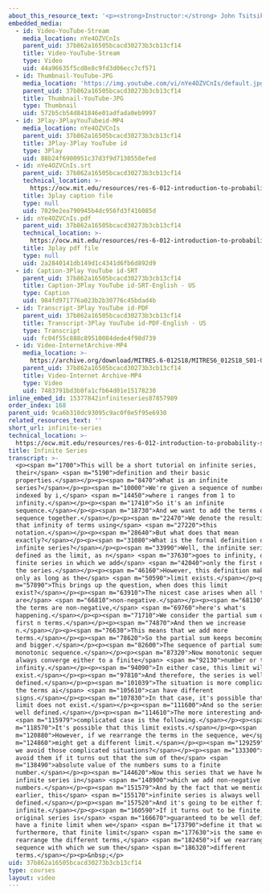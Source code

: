 ```yaml
---
about_this_resource_text: '<p><strong>Instructor:</strong> John Tsitsiklis</p>'
embedded_media:
  - id: Video-YouTube-Stream
    media_location: nYe4OZVCnIs
    parent_uid: 37b862a16505bcacd30273b3cb13cf14
    title: Video-YouTube-Stream
    type: Video
    uid: 44a96635f5cd8e8c9fd3d06ecc7cf571
  - id: Thumbnail-YouTube-JPG
    media_location: 'https://img.youtube.com/vi/nYe4OZVCnIs/default.jpg'
    parent_uid: 37b862a16505bcacd30273b3cb13cf14
    title: Thumbnail-YouTube-JPG
    type: Thumbnail
    uid: 572b5cb54d841846e01adfada0eb9997
  - id: 3Play-3PlayYouTubeid-MP4
    media_location: nYe4OZVCnIs
    parent_uid: 37b862a16505bcacd30273b3cb13cf14
    title: 3Play-3Play YouTube id
    type: 3Play
    uid: 88b24f6900951c37d3f9d7130550efed
  - id: nYe4OZVCnIs.srt
    parent_uid: 37b862a16505bcacd30273b3cb13cf14
    technical_location: >-
      https://ocw.mit.edu/resources/res-6-012-introduction-to-probability-spring-2018/part-i-the-fundamentals/infinite-series/nYe4OZVCnIs.srt
    title: 3play caption file
    type: null
    uid: 7029e2ea790945b4dc956fd3f416085d
  - id: nYe4OZVCnIs.pdf
    parent_uid: 37b862a16505bcacd30273b3cb13cf14
    technical_location: >-
      https://ocw.mit.edu/resources/res-6-012-introduction-to-probability-spring-2018/part-i-the-fundamentals/infinite-series/nYe4OZVCnIs.pdf
    title: 3play pdf file
    type: null
    uid: 2a2840141db149d1c4341d6fb6d892d9
  - id: Caption-3Play YouTube id-SRT
    parent_uid: 37b862a16505bcacd30273b3cb13cf14
    title: Caption-3Play YouTube id-SRT-English - US
    type: Caption
    uid: 984fd971776a023b2b30776c45bdad4b
  - id: Transcript-3Play YouTube id-PDF
    parent_uid: 37b862a16505bcacd30273b3cb13cf14
    title: Transcript-3Play YouTube id-PDF-English - US
    type: Transcript
    uid: fc04f55c888c89510084dede4f98d739
  - id: Video-InternetArchive-MP4
    media_location: >-
      https://archive.org/download/MITRES.6-012S18/MITRES6_012S18_S01-05_300k.mp4
    parent_uid: 37b862a16505bcacd30273b3cb13cf14
    title: Video-Internet Archive-MP4
    type: Video
    uid: 7483791bd3b0fa1cfb64d01e15178230
inline_embed_id: 15377842infiniteseries87857989
order_index: 168
parent_uid: 9ca6b310dc93095c9ac0f0e5f95e6930
related_resources_text: ''
short_url: infinite-series
technical_location: >-
  https://ocw.mit.edu/resources/res-6-012-introduction-to-probability-spring-2018/part-i-the-fundamentals/infinite-series
title: Infinite Series
transcript: >-
  <p><span m="1700">This will be a short tutorial on infinite series,
  their</span> <span m="5190">definition and their basic
  properties.</span></p><p><span m="8470">What is an infinite
  series?</span></p><p><span m="10000">We're given a sequence of numbers ai,
  indexed by i,</span> <span m="14450">where i ranges from 1 to
  infinity.</span></p><p><span m="17410">So it's an infinite
  sequence.</span></p><p><span m="18730">And we want to add the terms of that
  sequence together.</span></p><p><span m="22470">We denote the resulting sum of
  that infinity of terms using</span> <span m="27220">this
  notation.</span></p><p><span m="28640">But what does that mean
  exactly?</span></p><p><span m="31080">What is the formal definition of an
  infinite series?</span></p><p><span m="33990">Well, the infinite series is
  defined as the limit, as n</span> <span m="37630">goes to infinity, of the
  finite series in which we add</span> <span m="42040">only the first n terms in
  the series.</span></p><p><span m="46160">However, this definition makes sense
  only as long as the</span> <span m="50590">limit exists.</span></p><p><span
  m="57890">This brings up the question, when does this limit
  exist?</span></p><p><span m="63910">The nicest case arises when all the terms
  are</span> <span m="66810">non-negative.</span></p><p><span m="68130">If all
  the terms are non-negative,</span> <span m="69760">here's what's
  happening.</span></p><p><span m="71710">We consider the partial sum of the
  first n terms.</span></p><p><span m="74870">And then we increase
  n.</span></p><p><span m="76630">This means that we add more
  terms.</span></p><p><span m="78620">So the partial sum keeps becoming bigger
  and bigger.</span></p><p><span m="82600">The sequence of partial sums is a
  monotonic sequence.</span></p><p><span m="87320">Now monotonic sequences
  always converge either to a finite</span> <span m="92130">number or to
  infinity.</span></p><p><span m="94090">In either case, this limit will
  exist.</span></p><p><span m="97810">And therefore, the series is well
  defined.</span></p><p><span m="101039">The situation is more complicated if
  the terms ai</span> <span m="105610">can have different
  signs.</span></p><p><span m="107830">In that case, it's possible that the
  limit does not exist.</span></p><p><span m="111600">And so the series is not
  well defined.</span></p><p><span m="114610">The more interesting and</span>
  <span m="115979">complicated case is the following.</span></p><p><span
  m="118570">It's possible that this limit exists.</span></p><p><span
  m="120880">However, if we rearrange the terms in the sequence, we</span> <span
  m="124860">might get a different limit.</span></p><p><span m="129259">When can
  we avoid those complicated situations?</span></p><p><span m="133300">We can
  avoid them if it turns out that the sum of the</span> <span
  m="138490">absolute value of the numbers sums to a finite
  number.</span></p><p><span m="144620">Now this series that we have here is an
  infinite series in</span> <span m="148900">which we add non-negative
  numbers.</span></p><p><span m="151579">And by the fact that we mentioned
  earlier, this</span> <span m="155170">infinite series is always well
  defined.</span></p><p><span m="157520">And it's going to be either finite or
  infinite.</span></p><p><span m="160590">If it turns out to be finite, then the
  original series is</span> <span m="166670">guaranteed to be well defined, to
  have a finite limit when we</span> <span m="173790">define it that way, and
  furthermore, that finite limit</span> <span m="177630">is the same even if we
  rearrange the different terms,</span> <span m="182450">if we rearrange the
  sequence with which we sum the</span> <span m="186320">different
  terms.</span></p><p>&nbsp;</p>
uid: 37b862a16505bcacd30273b3cb13cf14
type: courses
layout: video
---
```

